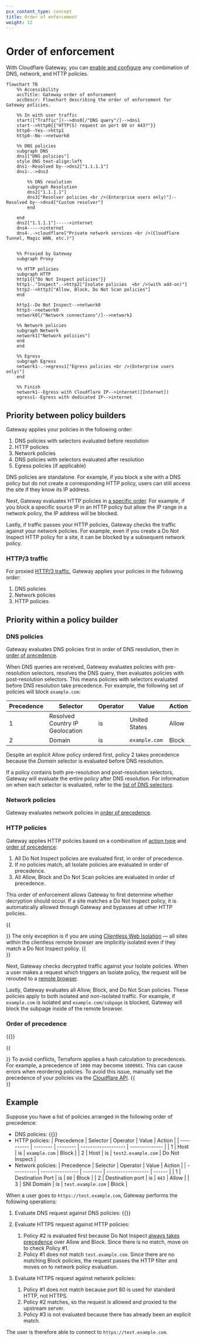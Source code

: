 ```yaml
---
pcx_content_type: concept
title: Order of enforcement
weight: 12
---
```


# Order of enforcement

With Cloudflare Gateway, you can [enable and configure](/cloudflare-one/policies/gateway/initial-setup/) any combination of DNS, network, and HTTP policies.

```mermaid
flowchart TB
    %% Accessibility
    accTitle: Gateway order of enforcement
    accDescr: Flowchart describing the order of enforcement for Gateway policies.

    %% In with user traffic
    start(["Traffic"])-->dns0[/"DNS query"/]-->dns1
    start-->http0{{"HTTP(S) request on port 80 or 443?"}}
    http0--Yes-->http1
    http0--No-->network0

    %% DNS policies
    subgraph DNS
    dns1["DNS policies"]
    style DNS text-align:left
    dns1--Resolved by-->dns2["1.1.1.1"]
    dns1-.->dns3

        %% DNS resolution
        subgraph Resolution
        dns2["1.1.1.1"]
        dns3["Resolver policies <br />(Enterprise users only)"]--Resolved by-->dns4["Custom resolver"]
        end

    end
    dns2["1.1.1.1"]----->internet
    dns4----->internet
    dns4-.->cloudflare["Private network services <br />(Cloudflare Tunnel, Magic WAN, etc.)"]


    %% Proxied by Gateway
    subgraph Proxy

    %% HTTP policies
    subgraph HTTP
    http1{{"Do Not Inspect policies"}}
    http1-."Inspect".->http2["Isolate policies  <br />(with add-on)"]
    http2-->http3["Allow, Block, Do Not Scan policies"]
    end

    http1--Do Not Inspect-->network0
    http3-->network0
    network0[/"Network connections"/]-->network1

    %% Network policies
    subgraph Network
    network1["Network policies"]
    end
    end

    %% Egress
    subgraph Egress
    network1-.->egress1["Egress policies <br />(Enterprise users only)"]
    end

    %% Finish
    network1--Egress with Cloudflare IP-->internet([Internet])
    egress1--Egress with dedicated IP-->internet
```

## Priority between policy builders

Gateway applies your policies in the following order:

1. DNS policies with selectors evaluated before resolution
2. HTTP policies
3. Network policies
4. DNS policies with selectors evaluated after resolution
5. Egress policies (if applicable)

DNS policies are standalone. For example, if you block a site with a DNS policy but do not create a corresponding HTTP policy, users can still access the site if they know its IP address.

Next, Gateway evaluates HTTP policies in [a specific order](#http-policies). For example, if you block a specific source IP in an HTTP policy but allow the IP range in a network policy, the IP address will be blocked.

Lastly, if traffic passes your HTTP policies, Gateway checks the traffic against your network policies. For example, even if you create a Do Not Inspect HTTP policy for a site, it can be blocked by a subsequent network policy.

### HTTP/3 traffic

For proxied [HTTP/3 traffic](/cloudflare-one/policies/gateway/http-policies/http3/), Gateway applies your policies in the following order:

1. DNS policies
2. Network policies
3. HTTP policies

## Priority within a policy builder

### DNS policies

Gateway evaluates DNS policies first in order of DNS resolution, then in [order of precedence](#order-of-precedence).

When DNS queries are received, Gateway evaluates policies with pre-resolution selectors, resolves the DNS query, then evaluates policies with post-resolution selectors. This means policies with selectors evaluated before DNS resolution take precedence. For example, the following set of policies will block `example.com`:

| Precedence | Selector                        | Operator | Value         | Action |
| ---------- | ------------------------------- | -------- | ------------- | ------ |
| 1          | Resolved Country IP Geolocation | is       | United States | Allow  |
| 2          | Domain                          | is       | `example.com` | Block  |

Despite an explicit Allow policy ordered first, policy 2 takes precedence because the _Domain_ selector is evaluated before DNS resolution.

If a policy contains both pre-resolution and post-resolution selectors, Gateway will evaluate the entire policy after DNS resolution. For information on when each selector is evaluated, refer to the [list of DNS selectors](/cloudflare-one/policies/gateway/dns-policies/#selectors).

### Network policies

Gateway evaluates network policies in [order of precedence](#order-of-precedence).

### HTTP policies

Gateway applies HTTP policies based on a combination of [action type](/cloudflare-one/policies/gateway/http-policies/#actions) and [order of precedence](#order-of-precedence):

1. All Do Not Inspect policies are evaluated first, in order of precedence.
2. If no policies match, all Isolate policies are evaluated in order of precedence.
3. All Allow, Block and Do Not Scan policies are evaluated in order of precedence.

This order of enforcement allows Gateway to first determine whether decryption should occur. If a site matches a Do Not Inspect policy, it is automatically allowed through Gateway and bypasses all other HTTP policies.

{{<Aside type="note">}}
The only exception is if you are using [Clientless Web Isolation](/cloudflare-one/policies/browser-isolation/setup/clientless-browser-isolation/) — all sites within the clientless remote browser are implicitly isolated even if they match a Do Not Inspect policy.
{{</Aside>}}

Next, Gateway checks decrypted traffic against your Isolate policies. When a user makes a request which triggers an Isolate policy, the request will be rerouted to a [remote browser](/cloudflare-one/policies/browser-isolation/).

Lastly, Gateway evaluates all Allow, Block, and Do Not Scan policies. These policies apply to both isolated and non-isolated traffic. For example, if `example.com` is isolated and `example.com/subpage` is blocked, Gateway will block the subpage inside of the remote browser.

### Order of precedence

{{<render file="gateway/_order-of-precedence.md" withParameters="DNS, network, or HTTP">}}

{{<Aside type="warning" header="Terraform precedence limitation">}}
To avoid conflicts, Terraform applies a hash calculation to precedences. For example, a precedence of `1000` may become `1000901`. This can cause errors when reordering policies. To avoid this issue, manually set the precedence of your policies via the [Cloudflare API](/api/operations/zero-trust-gateway-rules-update-zero-trust-gateway-rule).
{{</Aside>}}

## Example

Suppose you have a list of policies arranged in the following order of precedence:

- DNS policies:
  {{<render file="gateway/_order-of-precedence-dns.md">}}
- HTTP policies:
  | Precedence | Selector | Operator | Value               | Action         |
  | ---------- | -------- | -------- | ------------------- | -------------- |
  | 1          | Host     | is       | `example.com`       | Block          |
  | 2          | Host     | is       | `test2.example.com` | Do Not Inspect |
- Network policies:
  | Precedence | Selector         | Operator | Value              | Action |
  | ---------- | ---------------- | -------- | ------------------ | ------ |
  | 1          | Destination Port | is       | `80`               | Block  |
  | 2          | Destination port | is       | `443`              | Allow  |
  | 3          | SNI Domain       | is       | `test.example.com` | Block  |

When a user goes to `https://test.example.com`, Gateway performs the following operations:

1. Evaluate DNS request against DNS policies:
   {{<render file="gateway/_order-of-precedence-dns-order.md">}}

2. Evaluate HTTPS request against HTTP policies:

   1. Policy #2 is evaluated first because Do Not Inspect [always takes precedence](#http-policies) over Allow and Block. Since there is no match, move on to check Policy #1.
   2. Policy #1 does not match `test.example.com`. Since there are no matching Block policies, the request passes the HTTP filter and moves on to network policy evaluation.

3. Evaluate HTTPS request against network policies:

   1. Policy #1 does not match because port 80 is used for standard HTTP, not HTTPS.
   2. Policy #2 matches, so the request is allowed and proxied to the upstream server.
   3. Policy #3 is not evaluated because there has already been an explicit match.

The user is therefore able to connect to `https://test.example.com`.
